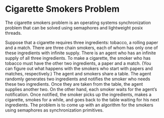 # Cigarette Smokers Problem

The cigarette smokers problem is an operating systems synchronization problem that can be solved using semaphores and lightweight posix threads.

Suppose that a cigarette requires three ingredients: tobacco, a rolling paper and a match. There are three chain
smokers, each of whom has only one of these ingredients with infinite supply. There is an agent who has an
infinite supply of all three ingredients. To make a cigarette, the smoker who has tobacco must have the other
two ingredients, a paper and a match. (You can figure out what happens with the smokers who start with
papers and matches, respectively.) The agent and smokers share a table. The agent randomly generates two
ingredients and notifies the smoker who needs these two ingredients. Once they are taken from the table, the
agent supplies another two. On the other hand, each smoker waits for the agent’s notification. Once notified,
the smoker picks up the ingredients, makes a cigarette, smokes for a while, and goes back to the table waiting
for his next ingredients. The problem is to come up with an algorithm for the smokers using semaphores as
synchronization primitives.
